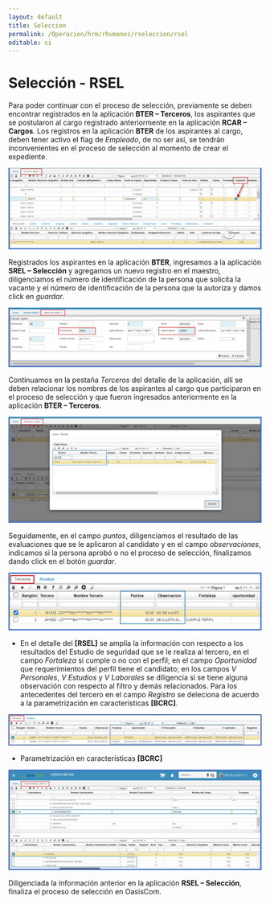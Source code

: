 ```yaml
---
layout: default
title: Seleccion
permalink: /Operacion/hrm/rhumanos/rseleccion/rsel
editable: si
---
```


# Selección - RSEL


Para poder continuar con el proceso de selección, previamente se deben encontrar registrados en la aplicación **BTER – Terceros**, los aspirantes que se postularon al cargo registrado anteriormente en la aplicación **RCAR – Cargos**. 
Los registros en la aplicación **BTER** de los aspirantes al cargo, deben tener activo el flag de _Empleado_, de no ser así, se tendrán inconvenientes en el proceso de selección al momento de crear el expediente.  

![](rsel6.png)

Registrados los aspirantes en la aplicación **BTER**, ingresamos a la aplicación **SREL – Selección** y agregamos un nuevo registro en el maestro, diligenciamos el número de identificación de la persona que solicita la vacante y el número de identificación de la persona que la autoriza y damos click en _guardar_.


![](rsel1.png)


Continuamos en la pestaña _Terceros_ del detalle de la aplicación, allí se deben relacionar los nombres de los aspirantes al cargo que participaron en el proceso de selección y que fueron ingresados anteriormente en la aplicación **BTER – Terceros**.


![](rsel2.png)


Seguidamente, en el campo _puntos_, diligenciamos el resultado de las evaluaciones que se le aplicaron al candidato y en el campo _observaciones_, indicamos si la persona aprobó o no el proceso de selección, finalizamos dando click en el botón _guardar_.


![](rsel3.png)

* En el detalle del **[RSEL]** se amplía la información con respecto a los resultados del Estudio de seguridad que se le realiza al tercero, en el campo _Fortaleza_ si cumple o no con el perfil; en el campo _Oportunidad_ que requerimientos del perfil tiene el candidato; en los campos _V Personales_, _V Estudios_ y _V Laborales_ se diligencia si se tiene alguna observación con respecto al filtro y demás relacionados. Para los antecedentes del tercero en el campo _Registro_ se deleciona de acuerdo a la parametrización en características **[BCRC]**.

![](rsel4.png)

* Parametrización en características **[BCRC]**  

![](rsel5.png)


Diligenciada la información anterior en la aplicación **RSEL – Selección**, finaliza el proceso de selección en OasisCom.

